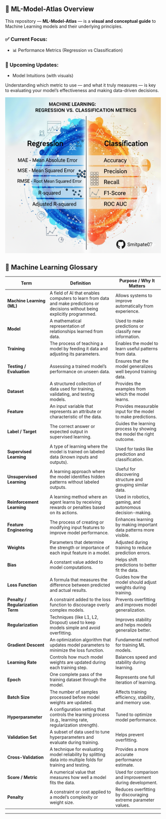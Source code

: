 ## 🧭 ML-Model-Atlas Overview

This repository — **ML-Model-Atlas** — is a **visual and conceptual guide** to Machine Learning models and their underlying principles.

### ✅ Current Focus:
- 📊 Performance Metrics (Regression vs Classification)

### 🚀 Upcoming Updates:
- Model Intuitions (with visuals)

Understanding which metric to use — and what it truly measures — is key to evaluating your model’s effectiveness and making data-driven decisions.

![Performance_metrics](/images/performance_metrics.png)

## 🧠 Machine Learning Glossary
| **Term**                          | **Definition**                                                                                                                 | **Purpose / Why It Matters**                                        |
| --------------------------------- | ------------------------------------------------------------------------------------------------------------------------------ | ------------------------------------------------------------------- |
| **Machine Learning (ML)**         | A field of AI that enables computers to learn from data and make predictions or decisions without being explicitly programmed. | Allows systems to improve automatically from experience.            |
| **Model**                         | A mathematical representation of relationships learned from data.                                                              | Used to make predictions or classify new information.               |
| **Training**                      | The process of teaching a model by feeding it data and adjusting its parameters.                                               | Enables the model to learn useful patterns from data.               |
| **Testing / Evaluation**          | Assessing a trained model’s performance on unseen data.                                                                        | Ensures that the model generalizes well beyond training data.       |
| **Dataset**                       | A structured collection of data used for training, validating, and testing models.                                             | Provides the examples from which the model learns.                  |
| **Feature**                       | An input variable that represents an attribute or characteristic of the data.                                                  | Provides measurable input for the model to make predictions.        |
| **Label / Target**                | The correct answer or expected output in supervised learning.                                                                  | Guides the learning process by showing the model the right outcome. |
| **Supervised Learning**           | A type of learning where the model is trained on labeled data (known inputs and outputs).                                      | Used for tasks like prediction and classification.                  |
| **Unsupervised Learning**         | A learning approach where the model identifies hidden patterns without labeled outputs.                                        | Useful for discovering structure and grouping similar data.         |
| **Reinforcement Learning**        | A learning method where an agent learns by receiving rewards or penalties based on its actions.                                | Used in robotics, gaming, and autonomous decision-making.           |
| **Feature Engineering**           | The process of creating or modifying input features to improve model performance.                                              | Enhances learning by making important data patterns more visible.   |
| **Weights**                       | Parameters that determine the strength or importance of each input feature in a model.                                         | Adjusted during training to reduce prediction errors.               |
| **Bias**                          | A constant value added to model computations.                                                                                  | Helps shift predictions to better fit the data.                     |
| **Loss Function**                 | A formula that measures the difference between predicted and actual results.                                                   | Guides how the model should adjust weights during training.         |
| **Penalty / Regularization Term** | A constraint added to the loss function to discourage overly complex models.                                                   | Prevents overfitting and improves model generalization.             |
| **Regularization**                | Techniques (like L1, L2, Dropout) used to keep models simple and avoid overfitting.                                            | Improves stability and helps models generalize better.              |
| **Gradient Descent**              | An optimization algorithm that updates model parameters to minimize the loss function.                                         | Fundamental method for training ML models.                          |
| **Learning Rate**                 | Controls how much model weights are updated during each training step.                                                         | Balances speed and stability during learning.                       |
| **Epoch**                         | One complete pass of the training dataset through the model.                                                                   | Represents one full iteration of learning.                          |
| **Batch Size**                    | The number of samples processed before model weights are updated.                                                              | Affects training efficiency, stability, and memory use.             |
| **Hyperparameter**                | A configuration setting that controls the learning process (e.g., learning rate, regularization strength).                     | Tuned to optimize model performance.                                |
| **Validation Set**                | A subset of data used to tune hyperparameters and evaluate during training.                                                    | Helps prevent overfitting.                                          |
| **Cross-Validation**              | A technique for evaluating model reliability by splitting data into multiple folds for training and testing.                   | Provides a more accurate performance estimate.                      |
| **Score / Metric**                | A numerical value that measures how well a model fits the data.                                                                | Used for comparison and improvement during development.             |
| **Penalty**                       | A constraint or cost applied to a model’s complexity or weight size.                                                           | Reduces overfitting by discouraging extreme parameter values.       |

---